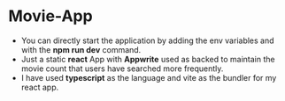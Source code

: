 # Movie-App

- You can directly start the application by adding the env variables and with the **npm run dev** command.
- Just a static **react** App with **Appwrite** used as backed to maintain the movie count that users have searched more frequently.
- I have used **typescript** as the language and vite as the bundler for my react app.
